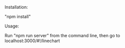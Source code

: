 Installation:

"npm install"

Usage:

Run "npm run server" from the command line, then go to localhost:3000/#!/linechart
